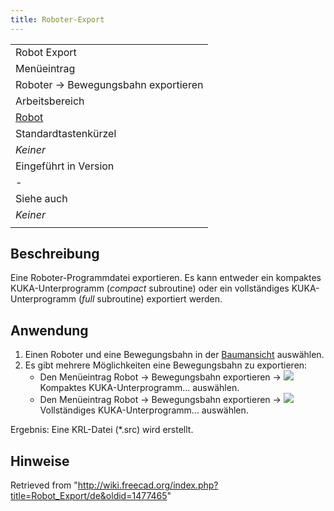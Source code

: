 ```yaml
---
title: Roboter-Export
---
```


|                                                   |
| ------------------------------------------------- |
| Robot Export                                      |
| Menüeintrag                                       |
| Roboter → Bewegungsbahn exportieren               |
| Arbeitsbereich                                    |
| [Robot](/Robot_Workbench/de "Robot Workbench/de") |
| Standardtastenkürzel                              |
| _Keiner_                                          |
| Eingeführt in Version                             |
| -                                                 |
| Siehe auch                                        |
| _Keiner_                                          |
|                                                   |

## Beschreibung

Eine Roboter-Programmdatei exportieren. Es kann entweder ein kompaktes KUKA-Unterprogramm (_compact_ subroutine) oder ein vollständiges KUKA-Unterprogramm (_full_ subroutine) exportiert werden.

## Anwendung

1. Einen Roboter und eine Bewegungsbahn in der [Baumansicht](/Tree_view/de "Tree view/de") auswählen.
2. Es gibt mehrere Möglichkeiten eine Bewegungsbahn zu exportieren:
   - Den Menüeintrag Robot → Bewegungsbahn exportieren → ![](/images/Robot_Export.svg) Kompaktes KUKA-Unterprogramm... auswählen.
   - Den Menüeintrag Robot → Bewegungsbahn exportieren → ![](/images/Robot_Export.svg) Vollständiges KUKA-Unterprogramm... auswählen.

Ergebnis: Eine KRL-Datei (\*.src) wird erstellt.

## Hinweise

Retrieved from "<http://wiki.freecad.org/index.php?title=Robot_Export/de&oldid=1477465>"
